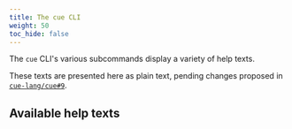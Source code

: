 ```yaml
---
title: The cue CLI
weight: 50
toc_hide: false
---
```


The `cue` CLI's various subcommands display a variety of help texts.

These texts are presented here as plain text, pending changes proposed in
[`cue-lang/cue#9`](https://github.com/cue-lang/cue/issues/9).

## Available help texts
